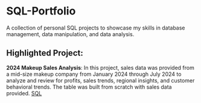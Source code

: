 # SQL-Portfolio
A collection of personal SQL projects to showcase my skills in database management, data manipulation, and data analysis. 

## Highlighted Project: 
**2024 Makeup Sales Analysis**: In this project, sales data was provided from a mid-size makeup company from January 2024 through July 2024 to analyze and review for profits, sales trends, regional insights, and customer behavioral trends. The table was built from scratch with sales data provided. [SQL](https://github.com/Jlars6/SQL-Portfolio/blob/main/makeupsales.sql)

